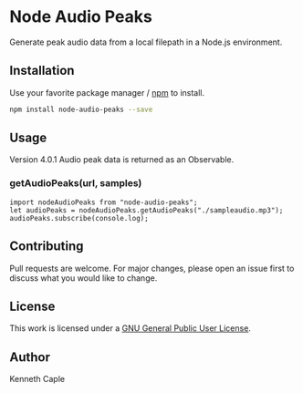 # Node Audio Peaks
Generate peak audio data from a local filepath in a Node.js environment.

## Installation
Use your favorite package manager / [npm](https://www.npmjs.com/package/npm) to install.

```bash
npm install node-audio-peaks --save
```
## Usage
Version 4.0.1 Audio peak data is returned as an Observable.
### **getAudioPeaks(url, samples)**
```
import nodeAudioPeaks from "node-audio-peaks";
let audioPeaks = nodeAudioPeaks.getAudioPeaks("./sampleaudio.mp3");
audioPeaks.subscribe(console.log);
```

## Contributing
Pull requests are welcome. For major changes, please open an issue first to discuss what you would like to change.

## License
This work is licensed under a [GNU General Public User License](https://github.com/califken/node-audio-peaks/blob/main/LICENSE).

## Author
Kenneth Caple